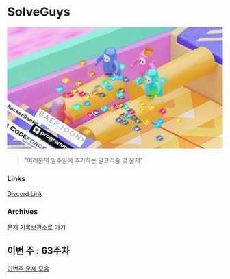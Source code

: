 # SolveGuys

![image](./Readme_Images/solveguys.png)
 
> "여러분의 일주일에 추가하는 알고리즘 몇 문제"

### Links
[Discord Link](https://discord.gg/TQGDWj7R)  

### Archives
[문제 기록보관소로 가기](./Problems_Archives)

## 이번 주 : 63주차
[이번주 문제 모음](./63week)

